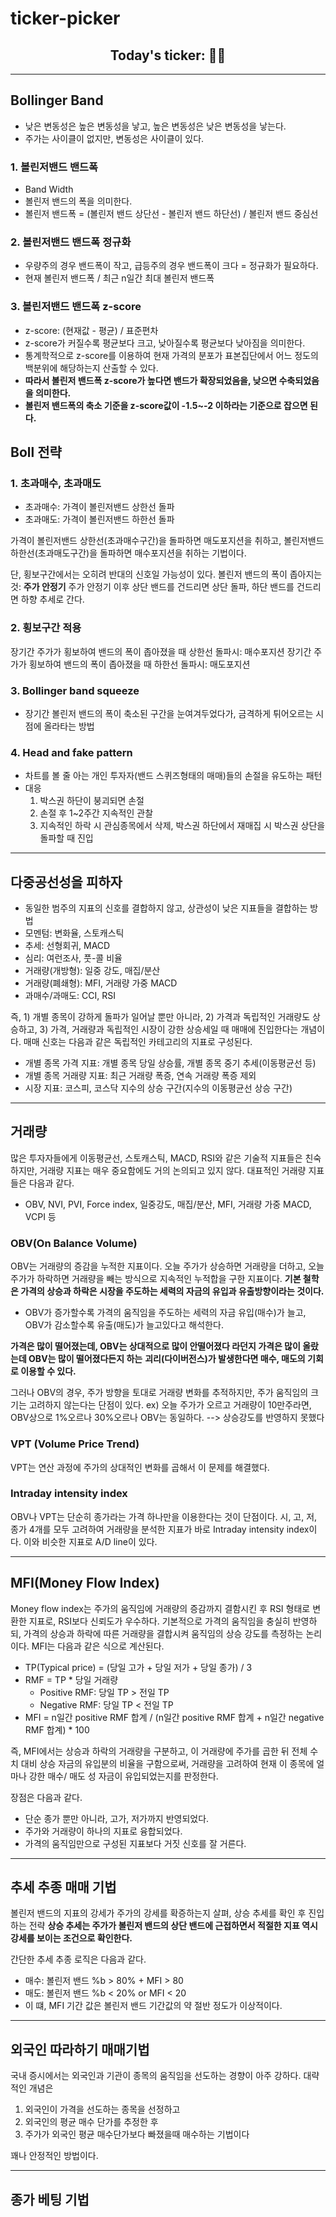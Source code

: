 # ticker-picker

## <center>Today's ticker: 👀🎉

---

## Bollinger Band
- 낮은 변동성은 높은 변동성을 낳고, 높은 변동성은 낮은 변동성을 낳는다.
- 주가는 사이클이 없지만, 변동성은 사이클이 있다.

### 1. 볼린저밴드 밴드폭
- Band Width
- 볼린저 밴드의 폭을 의미한다.
- 볼린저 밴드폭 = (볼린저 밴드 상단선 - 볼린저 밴드 하단선) / 볼린저 밴드 중심선

### 2. 볼린저밴드 밴드폭 정규화
- 우량주의 경우 밴드폭이 작고, 급등주의 경우 밴드폭이 크다 = 정규화가 필요하다.
- 현재 볼린저 밴드폭 / 최근 n일간 최대 볼린저 밴드폭

### 3. 볼린저밴드 밴드폭 z-score
- z-score: (현재값 - 평균) / 표준편차
- z-score가 커질수록 평균보다 크고, 낮아질수록 평균보다 낮아짐을 의미한다.
- 통계학적으로 z-score를 이용하여 현재 가격의 분포가 표본집단에서 어느 정도의 백분위에 해당하는지 산출할 수 있다.
- **따라서 볼린저 밴드폭 z-score가 높다면 밴드가 확장되었음을, 낮으면 수축되었음을 의미한다.**
- **볼린저 밴드폭의 축소 기준을 z-score값이 -1.5~-2 이하라는 기준으로 잡으면 된다.**


## Boll 전략
### 1. 초과매수, 초과매도
- 초과매수: 가격이 볼린저밴드 상한선 돌파
- 초과매도: 가격이 볼린저밴드 하한선 돌파

가격이 볼린저밴드 상한선(초과매수구간)을 돌파하면 매도포지션을 취하고,
볼린저밴드 하한선(초과매도구간)을 돌파하면 매수포지션을 취하는 기법이다.

단, 횡보구간에서는 오히려 반대의 신호일 가능성이 있다.
볼린저 밴드의 폭이 좁아지는 것: **주가 안정기**
주가 안정기 이후 상단 밴드를 건드리면 상단 돌파, 하단 밴드를 건드리면 하향 추세로 간다.

### 2. 횡보구간 적용
장기간 주가가 횡보하여 밴드의 폭이 좁아졌을 때 상한선 돌파시: 매수포지션
장기간 주가가 횡보하여 밴드의 폭이 좁아졌을 때 하한선 돌파시: 매도포지션

### 3. Bollinger band squeeze
- 장기간 볼린저 밴드의 폭이 축소된 구간을 눈여겨두었다가, 금격하게 튀어오르는 시점에 올라타는 방법

### 4. Head and fake pattern
- 차트를 볼 줄 아는 개인 투자자(밴드 스퀴즈형태의 매매)들의 손절을 유도하는 패턴
- 대응
  1. 박스권 하단이 붕괴되면 손절
  2. 손절 후 1~2주간 지속적인 관찰
  3. 지속적인 하락 시 관심종목에서 삭제, 박스권 하단에서 재매집 시 박스권 상단을 돌파할 때 진입

---
## 다중공선성을 피하자
- 동일한 범주의 지표의 신호를 결합하지 않고, 상관성이 낮은 지표들을 결합하는 방법
- 모멘텀: 변화율, 스토캐스틱
- 추세: 선형회귀, MACD
- 심리: 여런조사, 풋-콜 비율
- 거래량(개방형): 일중 강도, 매집/분산
- 거래량(폐쇄형): MFI, 거래량 가중 MACD
- 과매수/과매도: CCI, RSI

즉, 1) 개별 종목이 강하게 돌파가 일어날 뿐만 아니라, 2) 가격과 독립적인 거래량도 상승하고,
3) 가격, 거래량과 독립적인 시장이 강한 상승세일 때 매매에 진입한다는 개념이다.
매매 신호는 다음과 같은 독립적인 카테고리의 지표로 구성된다.
- 개별 종목 가격 지표: 개별 종목 당일 상승률, 개별 종목 중기 추세(이동평균선 등)
- 개별 종목 거래량 지표: 최근 거래량 폭증, 연속 거래량 폭증 제외
- 시장 지표: 코스피, 코스닥 지수의 상승 구간(지수의 이동평균선 상승 구간)

---
## 거래량
많은 투자자들에게 이동평균선, 스토캐스틱, MACD, RSI와 같은 기술적 지표들은 친숙하지만,
거래량 지표는 매우 중요함에도 거의 논의되고 있지 않다.
대표적인 거래량 지표들은 다음과 같다.
  - OBV, NVI, PVI, Force index, 일중강도, 매집/분산, MFI, 거래량 가중 MACD, VCPI 등

### OBV(On Balance Volume)
OBV는 거래량의 증감을 누적한 지표이다.
오늘 주가가 상승하면 거래량을 더하고, 오늘 주가가 하락하면 거래량을 빼는 방식으로 지속적인 누적합을 구한 지표이다.
**기본 철학은 가격의 상승과 하락은 시장을 주도하는 세력의 자금의 유입과 유출방향이라는 것이다.**
- OBV가 증가할수록 가격의 움직임을 주도하는 세력의 자금 유입(매수)가 늘고,
  OBV가 감소할수록 유출(매도)가 늘고있다고 해석한다.

**가격은 많이 떨어졌는데, OBV는 상대적으로 많이 안떨어졌다 라던지 가격은 많이 올랐는데 OBV는 많이 떨어졌다든지 하는**
**괴리(다이버전스)가 발생한다면 매수, 매도의 기회로 이용할 수 있다.**

그러나 OBV의 경우, 주가 방향을 토대로 거래량 변화를 추적하지만, 주가 움직임의 크기는 고려하지 않는다는 단점이 있다.
ex) 오늘 주가가 오르고 거래량이 10만주라면, OBV상으로 1%오르나 30%오르나 OBV는 동일하다.
--> 상승강도를 반영하지 못했다

### VPT (Volume Price Trend)
VPT는 연산 과정에 주가의 상대적인 변화를 곱해서 이 문제를 해결했다.

### Intraday intensity index
OBV나 VPT는 단순히 종가라는 가격 하나만을 이용한다는 것이 단점이다.
시, 고, 저, 종가 4개를 모두 고려하여 거래량을 분석한 지표가 바로 Intraday intensity index이다.
이와 비슷한 지표로 A/D line이 있다.

---
## MFI(Money Flow Index)
Money flow index는 주가의 움직임에 거래량의 증감까지 결함시킨 후 RSI 형태로 변환한 지표로, RSI보다 신뢰도가 우수하다.
기본적으로 가격의 움직임을 충실히 반영하되, 가격의 상승과 하락에 따른 거래량을 결합시켜 움직임의 상승 강도를 측정하는 논리이다.
MFI는 다음과 같은 식으로 계산된다.
- TP(Typical price) = (당일 고가 + 당일 저가 + 당일 종가) / 3
- RMF = TP * 당일 거래량
  - Positive RMF: 당일 TP > 전일 TP
  - Negative RMF: 당일 TP < 전일 TP
- MFI = n일간 positive RMF 합계 / (n일간 positive RMF 합계 + n일간 negative RMF 합계) * 100

즉, MFI에서는 상승과 하락의 거래량을 구분하고, 이 거래량에 주가를 곱한 뒤 전체 수치 대비 상승 자금의 유입분의 비율을 구함으로써,
거래량을 고려하여 현재 이 종목에 얼마나 강한 매수/ 매도 성 자금이 유입되었는지를 판정한다.

장점은 다음과 같다.
- 단순 종가 뿐만 아니라, 고가, 저가까지 반영되었다.
- 주가와 거래량이 하나의 지표로 융합되었다.
- 가격의 움직임만으로 구성된 지표보다 거짓 신호를 잘 거른다.

---
## 추세 추종 매매 기법
볼린저 밴드의 지표의 강세가 주가의 강세를 확증하는지 살펴, 상승 추세를 확인 후 진입하는 전략
**상승 추세는 주가가 볼린저 밴드의 상단 밴드에 근접하면서 적절한 지표 역시 강세를 보이는 조건으로 확인한다.**

간단한 추세 추종 로직은 다음과 같다.
- 매수: 볼린저 밴드 %b > 80% + MFI > 80
- 매도: 볼린저 밴드 %b < 20% or MFI < 20
- 이 떄, MFI 기간 값은 볼린저 밴드 기간값의 약 절반 정도가 이상적이다.

---
## 외국인 따라하기 매매기법
국내 증시에서는 외국인과 기관이 종목의 움직임을 선도하는 경향이 아주 강하다.
대략적인 개념은 
1) 외국인이 가격을 선도하는 종목을 선정하고
2) 외국인의 평균 매수 단가를 추정한 후 
3) 주가가 외국인 평균 매수단가보다 빠졌을때 매수하는 기법이다

꽤나 안정적인 방법이다.

---
## 종가 베팅 기법